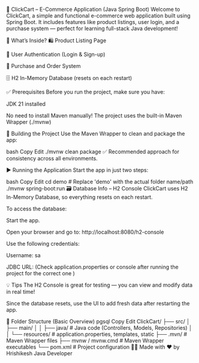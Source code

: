 🛒 ClickCart – E-Commerce Application (Java Spring Boot)
Welcome to ClickCart, a simple and functional e-commerce web application built using Spring Boot. It includes features like product listings, user login, and a purchase system — perfect for learning full-stack Java development!

🚀 What’s Inside?
🛍️ Product Listing Page

🔐 User Authentication (Login & Sign-up)

🧾 Purchase and Order System

🗄️ H2 In-Memory Database (resets on each restart)

✅ Prerequisites
Before you run the project, make sure you have:

JDK 21 installed

No need to install Maven manually!
The project uses the built-in Maven Wrapper (./mvnw)

🔧 Building the Project
Use the Maven Wrapper to clean and package the app:

bash
Copy
Edit
./mvnw clean package
✅ Recommended approach for consistency across all environments.

▶️ Running the Application
Start the app in just two steps:

bash
Copy
Edit
cd demo     # Replace 'demo' with the actual folder name/path
./mvnw spring-boot:run
🗃️ Database Info – H2 Console
ClickCart uses H2 In-Memory Database, so everything resets on each restart.

To access the database:

Start the app.

Open your browser and go to:
http://localhost:8080/h2-console

Use the following credentials:

Username: sa

JDBC URL: (Check application.properties  or console after running the project for the correct one )

💡 Tips
The H2 Console is great for testing — you can view and modify data in real time!

Since the database resets, use the UI to add fresh data after restarting the app.

📁 Folder Structure (Basic Overview)
pgsql
Copy
Edit
ClickCart/
├── src/
│   ├── main/
│   │   ├── java/     # Java code (Controllers, Models, Repositories)
│   │   └── resources/  # application.properties, templates, static
├── .mvn/             # Maven Wrapper files
├── mvnw / mvnw.cmd   # Maven Wrapper executables
└── pom.xml           # Project configuration
👨‍💻 Made with ❤️ by Hrishikesh
Java Developer
